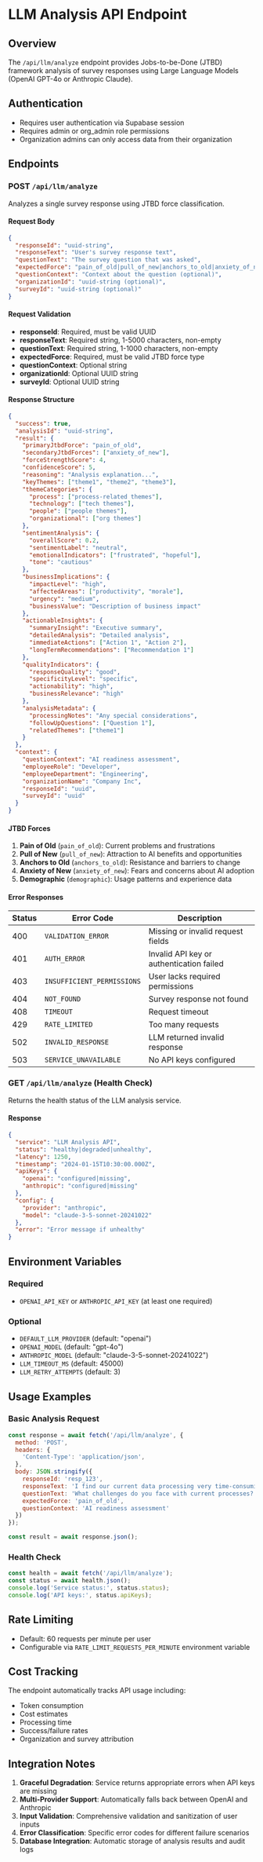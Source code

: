 # LLM Analysis API Endpoint

## Overview

The `/api/llm/analyze` endpoint provides Jobs-to-be-Done (JTBD) framework analysis of survey responses using Large Language Models (OpenAI GPT-4o or Anthropic Claude).

## Authentication

- Requires user authentication via Supabase session
- Requires admin or org_admin role permissions
- Organization admins can only access data from their organization

## Endpoints

### POST `/api/llm/analyze`

Analyzes a single survey response using JTBD force classification.

#### Request Body

```json
{
  "responseId": "uuid-string",
  "responseText": "User's survey response text",
  "questionText": "The survey question that was asked",
  "expectedForce": "pain_of_old|pull_of_new|anchors_to_old|anxiety_of_new|demographic",
  "questionContext": "Context about the question (optional)",
  "organizationId": "uuid-string (optional)",
  "surveyId": "uuid-string (optional)"
}
```

#### Request Validation

- **responseId**: Required, must be valid UUID
- **responseText**: Required string, 1-5000 characters, non-empty
- **questionText**: Required string, 1-1000 characters, non-empty
- **expectedForce**: Required, must be valid JTBD force type
- **questionContext**: Optional string
- **organizationId**: Optional UUID string
- **surveyId**: Optional UUID string

#### Response Structure

```json
{
  "success": true,
  "analysisId": "uuid-string",
  "result": {
    "primaryJtbdForce": "pain_of_old",
    "secondaryJtbdForces": ["anxiety_of_new"],
    "forceStrengthScore": 4,
    "confidenceScore": 5,
    "reasoning": "Analysis explanation...",
    "keyThemes": ["theme1", "theme2", "theme3"],
    "themeCategories": {
      "process": ["process-related themes"],
      "technology": ["tech themes"],
      "people": ["people themes"],
      "organizational": ["org themes"]
    },
    "sentimentAnalysis": {
      "overallScore": 0.2,
      "sentimentLabel": "neutral",
      "emotionalIndicators": ["frustrated", "hopeful"],
      "tone": "cautious"
    },
    "businessImplications": {
      "impactLevel": "high",
      "affectedAreas": ["productivity", "morale"],
      "urgency": "medium",
      "businessValue": "Description of business impact"
    },
    "actionableInsights": {
      "summaryInsight": "Executive summary",
      "detailedAnalysis": "Detailed analysis",
      "immediateActions": ["Action 1", "Action 2"],
      "longTermRecommendations": ["Recommendation 1"]
    },
    "qualityIndicators": {
      "responseQuality": "good",
      "specificityLevel": "specific",
      "actionability": "high",
      "businessRelevance": "high"
    },
    "analysisMetadata": {
      "processingNotes": "Any special considerations",
      "followUpQuestions": ["Question 1"],
      "relatedThemes": ["theme1"]
    }
  },
  "context": {
    "questionContext": "AI readiness assessment",
    "employeeRole": "Developer",
    "employeeDepartment": "Engineering",
    "organizationName": "Company Inc",
    "responseId": "uuid",
    "surveyId": "uuid"
  }
}
```

#### JTBD Forces

1. **Pain of Old** (`pain_of_old`): Current problems and frustrations
2. **Pull of New** (`pull_of_new`): Attraction to AI benefits and opportunities
3. **Anchors to Old** (`anchors_to_old`): Resistance and barriers to change
4. **Anxiety of New** (`anxiety_of_new`): Fears and concerns about AI adoption
5. **Demographic** (`demographic`): Usage patterns and experience data

#### Error Responses

| Status | Error Code | Description |
|--------|------------|-------------|
| 400 | `VALIDATION_ERROR` | Missing or invalid request fields |
| 401 | `AUTH_ERROR` | Invalid API key or authentication failed |
| 403 | `INSUFFICIENT_PERMISSIONS` | User lacks required permissions |
| 404 | `NOT_FOUND` | Survey response not found |
| 408 | `TIMEOUT` | Request timeout |
| 429 | `RATE_LIMITED` | Too many requests |
| 502 | `INVALID_RESPONSE` | LLM returned invalid response |
| 503 | `SERVICE_UNAVAILABLE` | No API keys configured |

### GET `/api/llm/analyze` (Health Check)

Returns the health status of the LLM analysis service.

#### Response

```json
{
  "service": "LLM Analysis API",
  "status": "healthy|degraded|unhealthy",
  "latency": 1250,
  "timestamp": "2024-01-15T10:30:00.000Z",
  "apiKeys": {
    "openai": "configured|missing",
    "anthropic": "configured|missing"
  },
  "config": {
    "provider": "anthropic",
    "model": "claude-3-5-sonnet-20241022"
  },
  "error": "Error message if unhealthy"
}
```

## Environment Variables

### Required
- `OPENAI_API_KEY` or `ANTHROPIC_API_KEY` (at least one required)

### Optional
- `DEFAULT_LLM_PROVIDER` (default: "openai")
- `OPENAI_MODEL` (default: "gpt-4o")
- `ANTHROPIC_MODEL` (default: "claude-3-5-sonnet-20241022")
- `LLM_TIMEOUT_MS` (default: 45000)
- `LLM_RETRY_ATTEMPTS` (default: 3)

## Usage Examples

### Basic Analysis Request

```javascript
const response = await fetch('/api/llm/analyze', {
  method: 'POST',
  headers: {
    'Content-Type': 'application/json',
  },
  body: JSON.stringify({
    responseId: 'resp_123',
    responseText: 'I find our current data processing very time-consuming and error-prone.',
    questionText: 'What challenges do you face with current processes?',
    expectedForce: 'pain_of_old',
    questionContext: 'AI readiness assessment'
  })
});

const result = await response.json();
```

### Health Check

```javascript
const health = await fetch('/api/llm/analyze');
const status = await health.json();
console.log('Service status:', status.status);
console.log('API keys:', status.apiKeys);
```

## Rate Limiting

- Default: 60 requests per minute per user
- Configurable via `RATE_LIMIT_REQUESTS_PER_MINUTE` environment variable

## Cost Tracking

The endpoint automatically tracks API usage including:
- Token consumption
- Cost estimates
- Processing time
- Success/failure rates
- Organization and survey attribution

## Integration Notes

1. **Graceful Degradation**: Service returns appropriate errors when API keys are missing
2. **Multi-Provider Support**: Automatically falls back between OpenAI and Anthropic
3. **Input Validation**: Comprehensive validation and sanitization of user inputs
4. **Error Classification**: Specific error codes for different failure scenarios
5. **Database Integration**: Automatic storage of analysis results and audit logs